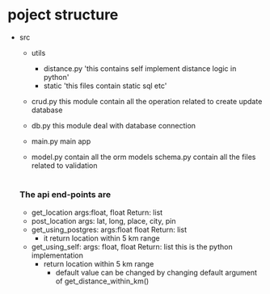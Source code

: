 # poject structure
* src
  * utils
    * distance.py 'this contains self implement 
    distance logic in python'
    * static 'this files contain static sql etc'
    
  * crud.py this module contain all the operation related to
  create update database
  
  * db.py this module deal with database connection
  * main.py main app
  * model.py contain all the orm models
  schema.py contain all the files related to validation
  
  # ###########################################
  ### The api end-points are
  * get_location args:float, float Return: list
  * post_location args: lat, long, place, city, pin
  * get_using_postgres: args:float float Return: list
    * it return location within 5 km range  
  * get_using_self: args: float, float Return: list 
  this is the python implementation
    * return location within 5 km range
        * default value can be changed by changing default argument
        of get_distance_within_km()
  
  
  